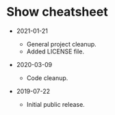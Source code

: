 # Show cheatsheet #

* 2021-01-21
  * General project cleanup.
  * Added LICENSE file.

* 2020-03-09
  * Code cleanup.

* 2019-07-22
  * Initial public release.
